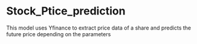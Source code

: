 # Stock_Ptice_prediction

This model uses Yfinance to extract price data of a share and predicts the future price depending on the parameters

